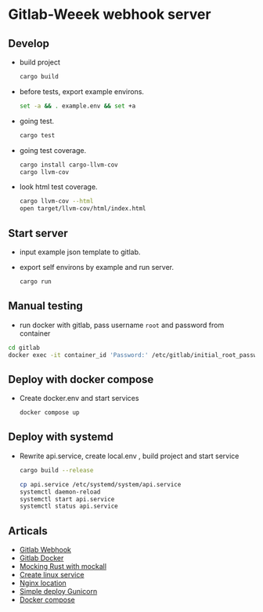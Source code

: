 # Gitlab-Weeek webhook server

## Develop

- build project

  ```bash
  cargo build
  ```

- before tests, export example environs.

  ```bash
  set -a && . example.env && set +a
  ```

- going test.

  ```bash
  cargo test
  ```

- going test coverage.

  ```bash
  cargo install cargo-llvm-cov
  cargo llvm-cov
  ```

- look html test coverage.

  ```bash
  cargo llvm-cov --html
  open target/llvm-cov/html/index.html
  ```

## Start server

- input example json template to gitlab.
- export self environs by example and run server.

  ```bash
  cargo run
  ```

## Manual testing

- run docker with gitlab, pass username `root` and password from container

```bash
cd gitlab
docker exec -it container_id 'Password:' /etc/gitlab/initial_root_password
```

## Deploy with docker compose

- Create docker.env and start services

  ```bash
  docker compose up
  ```

## Deploy with systemd

- Rewrite api.service, create local.env , build project and start service

  ```bash
  cargo build --release
  ```

  ```bash
  cp api.service /etc/systemd/system/api.service
  systemctl daemon-reload
  systemctl start api.service
  systemctl status api.service

  ```

## Articals

- [Gitlab Webhook](https://docs.gitlab.com/ee/user/project/integrations/webhooks.html)
- [Gitlab Docker](https://docs.gitlab.com/ee/install/docker/)
- [Mocking Rust with mockall](https://blog.logrocket.com/mocking-rust-mockall-alternatives/)
- [Create linux service](https://www.shubhamdipt.com/blog/how-to-create-a-systemd-service-in-linux/)
- [Nginx location](https://server-gu.ru/nginx-location/)
- [Simple deploy Gunicorn](https://docs.gunicorn.org/en/latest/deploy.html)
- [Docker compose](https://docs.docker.com/reference/compose-file/)
